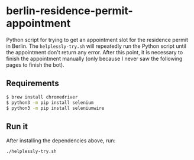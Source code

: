 # berlin-residence-permit-appointment
Python script for trying to get an appointment slot for the residence permit in Berlin. The `helplessly-try.sh` will repeatedly run the Python script until the appointment don't return any error. After this point, it is necessary to finish the appointment manually (only because I never saw the following pages to finish the bot).

## Requirements
```bash
$ brew install chromedriver
$ python3 -m pip install selenium
$ python3 -m pip install seleniumwire
```

## Run it
After installing the dependencies above, run:
```bash
./helplessly-try.sh
```
